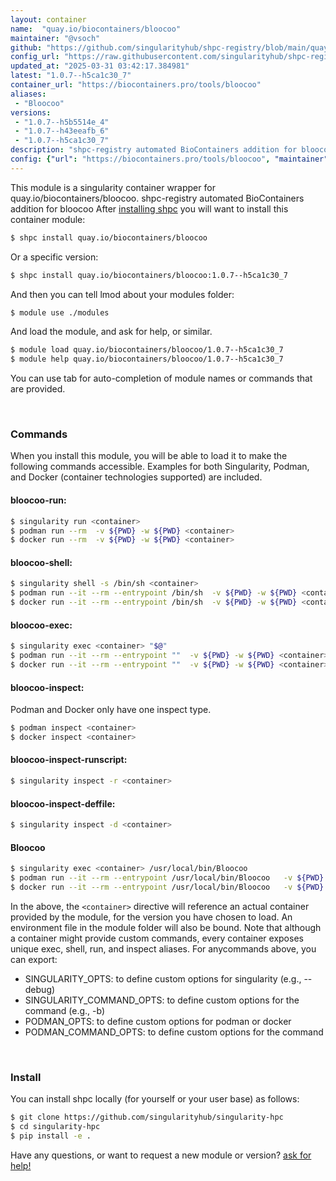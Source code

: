 ```yaml
---
layout: container
name:  "quay.io/biocontainers/bloocoo"
maintainer: "@vsoch"
github: "https://github.com/singularityhub/shpc-registry/blob/main/quay.io/biocontainers/bloocoo/container.yaml"
config_url: "https://raw.githubusercontent.com/singularityhub/shpc-registry/main/quay.io/biocontainers/bloocoo/container.yaml"
updated_at: "2025-03-31 03:42:17.384981"
latest: "1.0.7--h5ca1c30_7"
container_url: "https://biocontainers.pro/tools/bloocoo"
aliases:
 - "Bloocoo"
versions:
 - "1.0.7--h5b5514e_4"
 - "1.0.7--h43eeafb_6"
 - "1.0.7--h5ca1c30_7"
description: "shpc-registry automated BioContainers addition for bloocoo"
config: {"url": "https://biocontainers.pro/tools/bloocoo", "maintainer": "@vsoch", "description": "shpc-registry automated BioContainers addition for bloocoo", "latest": {"1.0.7--h5ca1c30_7": "sha256:cfe72f1e809a6bd240040c4eb5d226855628ec9a00585e3465dc3cc7d62ec92c"}, "tags": {"1.0.7--h5b5514e_4": "sha256:fd7227f98530192666b8d92564d34893e6216fcc8fc532e24aba5596ce76a84b", "1.0.7--h43eeafb_6": "sha256:8c58cc0eed5796be1b11dd5665db5f9834fd5ff15e22685cfc66c900c32600f8", "1.0.7--h5ca1c30_7": "sha256:cfe72f1e809a6bd240040c4eb5d226855628ec9a00585e3465dc3cc7d62ec92c"}, "docker": "quay.io/biocontainers/bloocoo", "aliases": {"Bloocoo": "/usr/local/bin/Bloocoo"}}
---
```


This module is a singularity container wrapper for quay.io/biocontainers/bloocoo.
shpc-registry automated BioContainers addition for bloocoo
After [installing shpc](#install) you will want to install this container module:


```bash
$ shpc install quay.io/biocontainers/bloocoo
```

Or a specific version:

```bash
$ shpc install quay.io/biocontainers/bloocoo:1.0.7--h5ca1c30_7
```

And then you can tell lmod about your modules folder:

```bash
$ module use ./modules
```

And load the module, and ask for help, or similar.

```bash
$ module load quay.io/biocontainers/bloocoo/1.0.7--h5ca1c30_7
$ module help quay.io/biocontainers/bloocoo/1.0.7--h5ca1c30_7
```

You can use tab for auto-completion of module names or commands that are provided.

<br>

### Commands

When you install this module, you will be able to load it to make the following commands accessible.
Examples for both Singularity, Podman, and Docker (container technologies supported) are included.

#### bloocoo-run:

```bash
$ singularity run <container>
$ podman run --rm  -v ${PWD} -w ${PWD} <container>
$ docker run --rm  -v ${PWD} -w ${PWD} <container>
```

#### bloocoo-shell:

```bash
$ singularity shell -s /bin/sh <container>
$ podman run --it --rm --entrypoint /bin/sh  -v ${PWD} -w ${PWD} <container>
$ docker run --it --rm --entrypoint /bin/sh  -v ${PWD} -w ${PWD} <container>
```

#### bloocoo-exec:

```bash
$ singularity exec <container> "$@"
$ podman run --it --rm --entrypoint ""  -v ${PWD} -w ${PWD} <container> "$@"
$ docker run --it --rm --entrypoint ""  -v ${PWD} -w ${PWD} <container> "$@"
```

#### bloocoo-inspect:

Podman and Docker only have one inspect type.

```bash
$ podman inspect <container>
$ docker inspect <container>
```

#### bloocoo-inspect-runscript:

```bash
$ singularity inspect -r <container>
```

#### bloocoo-inspect-deffile:

```bash
$ singularity inspect -d <container>
```


#### Bloocoo

```bash
$ singularity exec <container> /usr/local/bin/Bloocoo
$ podman run --it --rm --entrypoint /usr/local/bin/Bloocoo   -v ${PWD} -w ${PWD} <container> -c " $@"
$ docker run --it --rm --entrypoint /usr/local/bin/Bloocoo   -v ${PWD} -w ${PWD} <container> -c " $@"
```



In the above, the `<container>` directive will reference an actual container provided
by the module, for the version you have chosen to load. An environment file in the
module folder will also be bound. Note that although a container
might provide custom commands, every container exposes unique exec, shell, run, and
inspect aliases. For anycommands above, you can export:

 - SINGULARITY_OPTS: to define custom options for singularity (e.g., --debug)
 - SINGULARITY_COMMAND_OPTS: to define custom options for the command (e.g., -b)
 - PODMAN_OPTS: to define custom options for podman or docker
 - PODMAN_COMMAND_OPTS: to define custom options for the command

<br>

### Install

You can install shpc locally (for yourself or your user base) as follows:

```bash
$ git clone https://github.com/singularityhub/singularity-hpc
$ cd singularity-hpc
$ pip install -e .
```

Have any questions, or want to request a new module or version? [ask for help!](https://github.com/singularityhub/singularity-hpc/issues)